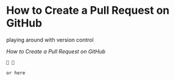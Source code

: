 # How to Create a Pull Request on GitHub
playing around with version control

*How to Create a Pull Request on GitHub*



```
🦖 🚱
```

`or here`
